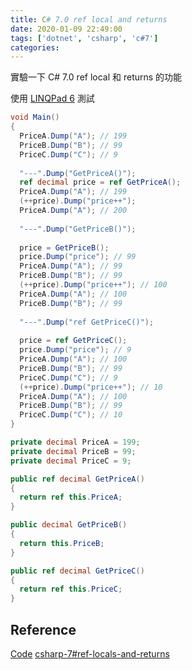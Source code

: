 ```yaml
---
title: C# 7.0 ref local and returns
date: 2020-01-09 22:49:00
tags: ['dotnet', 'csharp', 'c#7']
categories:
---
```


實驗一下 C# 7.0 ref local 和 returns 的功能

使用 [LINQPad 6](https://www.linqpad.net/) 測試

```csharp
void Main()
{
  PriceA.Dump("A"); // 199
  PriceB.Dump("B"); // 99
  PriceC.Dump("C"); // 9
  
  "---".Dump("GetPriceA()");
  ref decimal price = ref GetPriceA();
  PriceA.Dump("A"); // 199
  (++price).Dump("price++");
  PriceA.Dump("A"); // 200
  
  "---".Dump("GetPriceB()");
  
  price = GetPriceB();
  price.Dump("price"); // 99
  PriceA.Dump("A"); // 99
  PriceB.Dump("B"); // 99
  (++price).Dump("price++"); // 100
  PriceA.Dump("A"); // 100
  PriceB.Dump("B"); // 99
  
  "---".Dump("ref GetPriceC()");
  
  price = ref GetPriceC();
  price.Dump("price"); // 9
  PriceA.Dump("A"); // 100
  PriceB.Dump("B"); // 99
  PriceC.Dump("C"); // 9
  (++price).Dump("price++"); // 10
  PriceA.Dump("A"); // 100
  PriceB.Dump("B"); // 99
  PriceC.Dump("C"); // 10
}

private decimal PriceA = 199;
private decimal PriceB = 99;
private decimal PriceC = 9;

public ref decimal GetPriceA()
{
  return ref this.PriceA;
}

public decimal GetPriceB()
{
  return this.PriceB;
}

public ref decimal GetPriceC()
{
  return ref this.PriceC;
}

```

## Reference

[Code](https://gist.github.com/GhostTW/bae9c6b000db9193dd8600e18083c26f)
[csharp-7#ref-locals-and-returns](https://docs.microsoft.com/en-us/dotnet/csharp/whats-new/csharp-7#ref-locals-and-returns)
